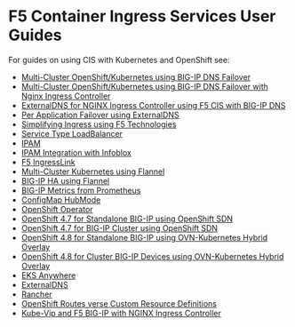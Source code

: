 F5 Container Ingress Services User Guides
========================================================

For guides on using CIS with Kubernetes and OpenShift see:

* [Multi-Cluster OpenShift/Kubernetes using BIG-IP DNS Failover](https://github.com/mdditt2000/k8s-bigip-ctlr/blob/main/user_guides/platform-agnostic/README.md)
* [Multi-Cluster OpenShift/Kubernetes using BIG-IP DNS Failover with Nginx Ingress Controller](https://github.com/mdditt2000/k8s-bigip-ctlr/blob/main/user_guides/platform-agnostic/README.md)
* [ExternalDNS for NGINX Ingress Controller using F5 CIS with BIG-IP DNS](https://github.com/mdditt2000/k8s-bigip-ctlr/tree/main/user_guides/externaldns-nginx#readme)
* [Per Application Failover using ExternalDNS](https://github.com/mdditt2000/k8s-bigip-ctlr/tree/main/user_guides/per-application-failover#readme)
* [Simplifying Ingress using F5 Technologies](https://github.com/mdditt2000/k8s-bigip-ctlr/tree/main/user_guides/simplifying-ingress#readme)
* [Service Type LoadBalancer](https://github.com/mdditt2000/k8s-bigip-ctlr/blob/main/user_guides/servicetypelb/README.md)
* [IPAM](https://github.com/mdditt2000/k8s-bigip-ctlr/blob/main/user_guides/ipam/README.md)
* [IPAM Integration with Infoblox](https://github.com/mdditt2000/k8s-bigip-ctlr/blob/main/user_guides/ipam-infoblox/README.md)
* [F5 IngressLink](https://github.com/mdditt2000/k8s-bigip-ctlr/tree/main/user_guides/ingresslink)
* [Multi-Cluster Kubernetes using Flannel](https://github.com/mdditt2000/k8s-bigip-ctlr/blob/main/user_guides/multi-cluster/user-guide.md)
* [BIG-IP HA using Flannel](https://github.com/mdditt2000/k8s-bigip-ctlr/blob/main/user_guides/k8s-ha/README.md)
* [BIG-IP Metrics from Prometheus](https://github.com/mdditt2000/k8s-bigip-ctlr/blob/main/user_guides/prometheus/README.md)
* [ConfigMap HubMode](https://github.com/mdditt2000/k8s-bigip-ctlr/blob/main/user_guides/hubmode/README.md)
* [OpenShift Operator](https://github.com/mdditt2000/k8s-bigip-ctlr/tree/main/user_guides/operator#readme)
* [OpenShift 4.7 for Standalone BIG-IP using OpenShift SDN](https://github.com/mdditt2000/k8s-bigip-ctlr/blob/main/user_guides/openshift-4-7/standalone/README.md)
* [OpenShift 4.7 for BIG-IP Cluster using OpenShift SDN](https://github.com/mdditt2000/k8s-bigip-ctlr/blob/main/user_guides/openshift-4-7/cluster/README.md)
* [OpenShift 4.8 for Standalone BIG-IP using OVN-Kubernetes Hybrid Overlay](https://github.com/mdditt2000/k8s-bigip-ctlr/blob/main/user_guides/openshift-4-8/standalone-ovn-k8s-hybrid/README.md)
* [OpenShift 4.8 for Cluster BIG-IP Devices using OVN-Kubernetes Hybrid Overlay](https://github.com/mdditt2000/k8s-bigip-ctlr/blob/main/user_guides/openshift-4-8/cluster-ovn-hybird/README.md)
* [EKS Anywhere](https://github.com/mdditt2000/k8s-bigip-ctlr/blob/main/user_guides/eks-anywhere/README.md)
* [ExternalDNS](https://github.com/mdditt2000/k8s-bigip-ctlr/blob/main/user_guides/externaldns/README.md)
* [Rancher](https://github.com/mdditt2000/k8s-bigip-ctlr/tree/main/user_guides/rancher/simple-install#readme)
* [OpenShift Routes verse Custom Resource Definitions](https://github.com/mdditt2000/k8s-bigip-ctlr/tree/main/user_guides/route-vs-crd#readme)
* [Kube-Vip and F5 BIG-IP with NGINX Ingress Controller](https://github.com/mdditt2000/k8s-bigip-ctlr/blob/main/user_guides/kube-vip/README.md)

